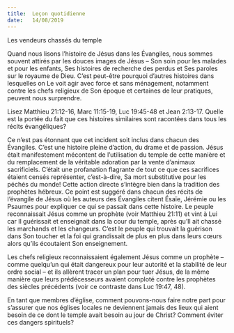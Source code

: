 ```yaml
---
title:  Leçon quotidienne
date:   14/08/2019
---
```


Les vendeurs chassés du temple

Quand nous lisons l’histoire de Jésus dans les Évangiles, nous sommes souvent attirés par les douces images de Jésus – Son soin pour les malades et pour les enfants, Ses histoires de recherche des perdus et Ses paroles sur le royaume de Dieu. C’est peut-être pourquoi d’autres histoires dans lesquelles on Le voit agir avec force et sans ménagement, notamment contre les chefs religieux de Son époque et certaines de leur pratiques, peuvent nous surprendre.

Lisez Matthieu 21:12-16, Marc 11:15-19, Luc 19:45-48 et Jean 2:13-17. Quelle est la portée du fait que ces histoires similaires sont racontées dans tous les récits évangéliques?

Ce n’est pas étonnant que cet incident soit inclus dans chacun des Évangiles. C’est une histoire pleine d’action, du drame et de passion. Jésus était manifestement mécontent de l’utilisation du temple de cette manière et du remplacement de la véritable adoration par la vente d’animaux sacrificiels. C’était une profanation flagrante de tout ce que ces sacrifices étaient censés représenter, c’est-à-dire, Sa mort substitutive pour les péchés du monde! Cette action directe s’intègre bien dans la tradition des prophètes hébreux. Ce point est suggéré dans chacun des récits de l’évangile de Jésus où les auteurs des Évangiles citent Ésaïe, Jérémie ou les Psaumes pour expliquer ce qui se passait dans cette histoire. Le peuple reconnaissait Jésus comme un prophète (voir Matthieu 21:11) et vint à Lui car Il guérissait et enseignait dans la cour du temple, après qu’Il ait chassé les marchands et les changeurs. C’est le peuple qui trouvait la guérison dans Son toucher et la foi qui grandissait de plus en plus dans leurs cœurs alors qu’ils écoutaient Son enseignement.

Les chefs religieux reconnaissaient également Jésus comme un prophète – comme quelqu’un qui était dangereux pour leur autorité et la stabilité de leur ordre social – et ils allèrent tracer un plan pour tuer Jésus, de la même manière que leurs prédécesseurs avaient comploté contre les prophètes des siècles précédents (voir ce contraste dans Luc 19:47, 48).

En tant que membres d’église, comment pouvons-nous faire notre part pour s’assurer que nos églises locales ne deviennent jamais des lieux qui aient besoin de ce dont le temple avait besoin au jour de Christ? Comment éviter ces dangers spirituels? 